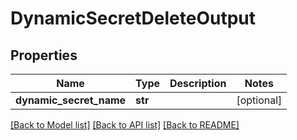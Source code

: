 # DynamicSecretDeleteOutput

## Properties
Name | Type | Description | Notes
------------ | ------------- | ------------- | -------------
**dynamic_secret_name** | **str** |  | [optional] 

[[Back to Model list]](../README.md#documentation-for-models) [[Back to API list]](../README.md#documentation-for-api-endpoints) [[Back to README]](../README.md)



